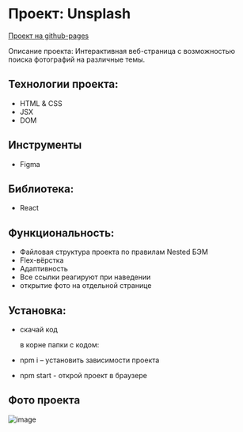 # Проект: Unsplash

[Проект на github-pages](https://pavelbodrenkov.github.io/Unsplash/)

Описание проекта:
Интерактивная веб-страница с возможностью поиска фотографий на различные темы.

## Технологии проекта:
- HTML & CSS
- JSX
- DOM

## Инструменты
- Figma

## Библиотека:
- React

## Функциональность:
- Файловая структура проекта по правилам Nested БЭМ
- Flex-вёрстка
- Адаптивность
- Все ссылки реагируют при наведении
- открытие фото на отдельной странице

## Установка:
- скачай код

  в корне папки с кодом:

- npm i – установить зависимости проекта

- npm start - открой проект в браузере

## Фото проекта
![image](https://user-images.githubusercontent.com/70709823/111138260-c6154680-8590-11eb-99ac-9cff92e6b9d0.png)




